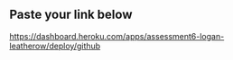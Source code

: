 ## Paste your link below
https://dashboard.heroku.com/apps/assessment6-logan-leatherow/deploy/github
